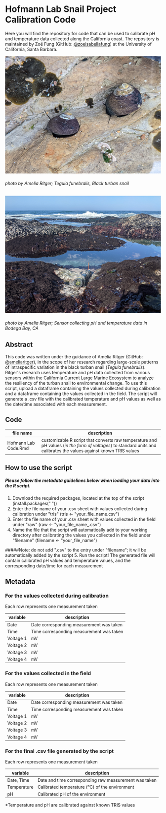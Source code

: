 # Hofmann Lab Snail Project Calibration Code
Here you will find the repository for code that can be used to calibrate pH and temperature data collected along the California coast. The repository is maintained by Zoë Fung (GitHub: [@zoeisabellafung](https://github.com/zoeisabellafung)) at the University of California, Santa Barbara.

![alt text](/media/teggy.jpg?raw=true)
###### photo by Amelia Ritger; *Tegula funebralis*, Black turban snail

![alt text](/media/bodega-sun.jpg?raw=true)
###### photo by Amelia Ritger; Sensor collecting pH and temperature data in Bodega Bay, CA

## Abstract
This code was written under the guidance of Amelia Ritger (GitHub: [@ameliaritger](https://github.com/ameliaritger)), in the scope of her research regarding large-scale patterns of intraspecific variation in the black turban snail (*Tegula funebralis*). Ritger's research uses temperature and pH data collected from various sensors within the California Current Large Marine Ecosystem to analyze the resiliency of the turban snail to environmental change. To use this script, upload a dataframe containing the values collected during calibration and a dataframe containing the values collected in the field. The script will generate a .csv file with the calibrated temperature and pH values as well as the date/time associated with each measurement.

## Code
file name | description 
---|-----------
Hofmann Lab Code.Rmd | customizable R script that converts raw temperature and pH values (*in the form of voltages*) to standard units and calibrates the values against known TRIS values

## How to use the script
##### Please follow the metadata guidelines below when loading your data into the R script.
1. Download the required packages, located at the top of the script (install.packages(" "))
2. Enter the file name of your .csv sheet with values collected during calibration under "tris" (tris <- "your_file_name.csv")
3. Enter the file name of your .csv sheet with values collected in the field under "raw" (raw <- "your_file_name_.csv")
4. Name the file that the script will automatically add to your working directory after calibrating the values you collected in the field under "filename" (filename <- "your_file_name")

#####Note: do not add ".csv" to the entry under "filename"; it will be automatically added by the script
5. Run the script! The generated file will contain calibrated pH values and temperature values, and the corresponding date/time for each measurement

## Metadata 
### For the values collected during calibration
Each row represents one measurement taken	

variable | description
---|---
Date | Date corresponding measurement was taken
Time | Time corresponding measurement was taken
Voltage 1	| mV
Voltage 2	| mV
Voltage 3 | mV
Voltage 4 | mV

### For the values collected in the field
Each row represents one measurement taken	

variable | description
---|---
Date | Date corresponding measurement was taken
Time | Time corresponding measurement was taken
Voltage 1	| mV
Voltage 2	| mV
Voltage 3 | mV
Voltage 4 | mV

### For the final .csv file generated by the script
Each row represents one measurement taken	

variable | description
---|---
Date, Time |	Date and time corresponding raw measurement was taken
Temperature	| Calibrated temperature (ºC) of the environment
pH	| Calibrated pH of the environment

*Temperature and pH are calibrated against known TRIS values